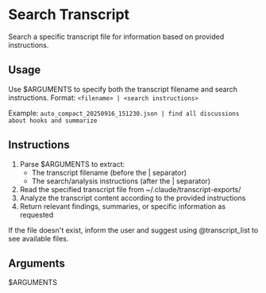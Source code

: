 # Search Transcript

Search a specific transcript file for information based on provided instructions.

## Usage

Use $ARGUMENTS to specify both the transcript filename and search instructions.
Format: `<filename> | <search instructions>`

Example: `auto_compact_20250916_151230.json | find all discussions about hooks and summarize`

## Instructions

1. Parse $ARGUMENTS to extract:
   - The transcript filename (before the | separator)
   - The search/analysis instructions (after the | separator)
2. Read the specified transcript file from ~/.claude/transcript-exports/
3. Analyze the transcript content according to the provided instructions
4. Return relevant findings, summaries, or specific information as requested

If the file doesn't exist, inform the user and suggest using @transcript_list to see available files.

## Arguments

$ARGUMENTS